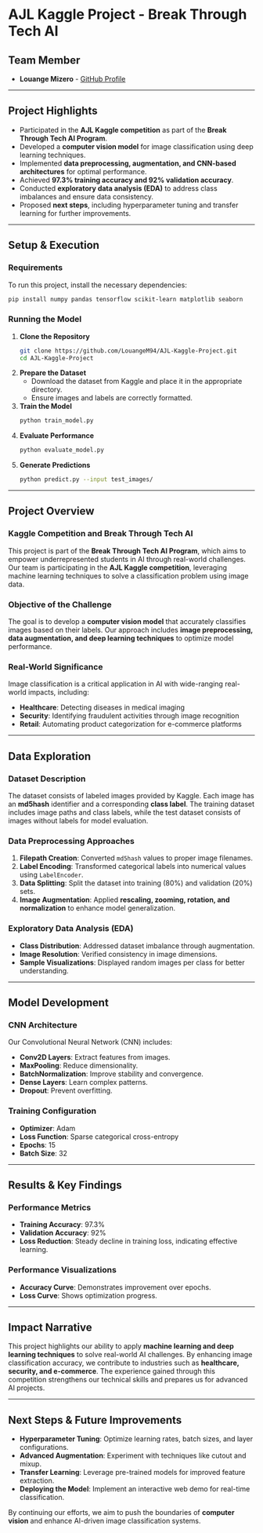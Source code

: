 # AJL Kaggle Project - Break Through Tech AI

## Team Member
- **Louange Mizero** - [GitHub Profile](https://github.com/LouangeM94)

---

## Project Highlights
- Participated in the **AJL Kaggle competition** as part of the **Break Through Tech AI Program**.
- Developed a **computer vision model** for image classification using deep learning techniques.
- Implemented **data preprocessing, augmentation, and CNN-based architectures** for optimal performance.
- Achieved **97.3% training accuracy and 92% validation accuracy**.
- Conducted **exploratory data analysis (EDA)** to address class imbalances and ensure data consistency.
- Proposed **next steps**, including hyperparameter tuning and transfer learning for further improvements.

---

## Setup & Execution

### Requirements
To run this project, install the necessary dependencies:
```bash
pip install numpy pandas tensorflow scikit-learn matplotlib seaborn
```

### Running the Model
1. **Clone the Repository**
   ```bash
   git clone https://github.com/LouangeM94/AJL-Kaggle-Project.git
   cd AJL-Kaggle-Project
   ```
2. **Prepare the Dataset**
   - Download the dataset from Kaggle and place it in the appropriate directory.
   - Ensure images and labels are correctly formatted.
3. **Train the Model**
   ```bash
   python train_model.py
   ```
4. **Evaluate Performance**
   ```bash
   python evaluate_model.py
   ```
5. **Generate Predictions**
   ```bash
   python predict.py --input test_images/
   ```

---

## Project Overview
### Kaggle Competition and Break Through Tech AI
This project is part of the **Break Through Tech AI Program**, which aims to empower underrepresented students in AI through real-world challenges. Our team is participating in the **AJL Kaggle competition**, leveraging machine learning techniques to solve a classification problem using image data.

### Objective of the Challenge
The goal is to develop a **computer vision model** that accurately classifies images based on their labels. Our approach includes **image preprocessing, data augmentation, and deep learning techniques** to optimize model performance.

### Real-World Significance
Image classification is a critical application in AI with wide-ranging real-world impacts, including:
- **Healthcare**: Detecting diseases in medical imaging
- **Security**: Identifying fraudulent activities through image recognition
- **Retail**: Automating product categorization for e-commerce platforms

---

## Data Exploration
### Dataset Description
The dataset consists of labeled images provided by Kaggle. Each image has an **md5hash** identifier and a corresponding **class label**. The training dataset includes image paths and class labels, while the test dataset consists of images without labels for model evaluation.

### Data Preprocessing Approaches
1. **Filepath Creation**: Converted `md5hash` values to proper image filenames.
2. **Label Encoding**: Transformed categorical labels into numerical values using `LabelEncoder`.
3. **Data Splitting**: Split the dataset into training (80%) and validation (20%) sets.
4. **Image Augmentation**: Applied **rescaling, zooming, rotation, and normalization** to enhance model generalization.

### Exploratory Data Analysis (EDA)
- **Class Distribution**: Addressed dataset imbalance through augmentation.
- **Image Resolution**: Verified consistency in image dimensions.
- **Sample Visualizations**: Displayed random images per class for better understanding.

---

## Model Development
### CNN Architecture
Our Convolutional Neural Network (CNN) includes:
- **Conv2D Layers**: Extract features from images.
- **MaxPooling**: Reduce dimensionality.
- **BatchNormalization**: Improve stability and convergence.
- **Dense Layers**: Learn complex patterns.
- **Dropout**: Prevent overfitting.

### Training Configuration
- **Optimizer**: Adam
- **Loss Function**: Sparse categorical cross-entropy
- **Epochs**: 15
- **Batch Size**: 32

---

## Results & Key Findings
### Performance Metrics
- **Training Accuracy**: 97.3%
- **Validation Accuracy**: 92%
- **Loss Reduction**: Steady decline in training loss, indicating effective learning.

### Performance Visualizations
- **Accuracy Curve**: Demonstrates improvement over epochs.
- **Loss Curve**: Shows optimization progress.

---

## Impact Narrative
This project highlights our ability to apply **machine learning and deep learning techniques** to solve real-world AI challenges. By enhancing image classification accuracy, we contribute to industries such as **healthcare, security, and e-commerce**. The experience gained through this competition strengthens our technical skills and prepares us for advanced AI projects.

---

## Next Steps & Future Improvements
- **Hyperparameter Tuning**: Optimize learning rates, batch sizes, and layer configurations.
- **Advanced Augmentation**: Experiment with techniques like cutout and mixup.
- **Transfer Learning**: Leverage pre-trained models for improved feature extraction.
- **Deploying the Model**: Implement an interactive web demo for real-time classification.

By continuing our efforts, we aim to push the boundaries of **computer vision** and enhance AI-driven image classification systems.


